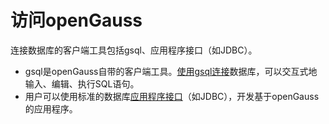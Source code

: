 # 访问openGauss<a name="ZH-CN_TOPIC_0289900104"></a>

连接数据库的客户端工具包括gsql、应用程序接口（如JDBC）。

-   gsql是openGauss自带的客户端工具。[使用gsql连接](使用gsql访问openGauss.md)数据库，可以交互式地输入、编辑、执行SQL语句。
-   用户可以使用标准的数据库[应用程序接口](使用应用程序接口访问openGauss.md)（如JDBC），开发基于openGauss的应用程序。



